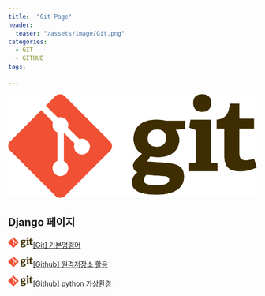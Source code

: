 ```yaml
---
title:  "Git Page"
header:
  teaser: "/assets/image/Git.png"
categories: 
  - GIT
  - GITHUB
tags:

---
```

![Git](/assets/image/Git.png)


<H2>Django 페이지</H2>

<img src="/assets/image/Git.png" alt="https://live.staticflickr.com/3595/3475465970_7044242629_b" style="width:50px">[[Git] 기본명령어](/git/Git/) 

<img src="/assets/image/Git.png" alt="https://live.staticflickr.com/3595/3475465970_7044242629_b" style="width:50px">[[Github] 원격저장소 활용](/git/Github/) 

<img src="/assets/image/Git.png" alt="https://live.staticflickr.com/3595/3475465970_7044242629_b" style="width:50px">[[Github] python 가상환경](/git/virtualenvironmnet/) 




